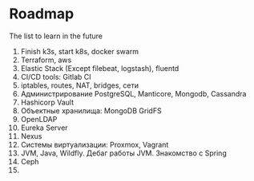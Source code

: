 # Roadmap
The list to learn in the future
1. Finish k3s, start k8s, docker swarm
2. Terraform, aws
3. Elastic Stack (Except filebeat, logstash), fluentd
4. CI/CD tools: Gitlab CI
5. iptables, routes, NAT, bridges, сети
6. Администрирование PostgreSQL, Manticore, Mongodb, Cassandra
7. Hashicorp Vault
8. Объектные хранилища: MongoDB GridFS
9. OpenLDAP
10. Eureka Server
11. Nexus
12. Системы виртуализации: Proxmox, Vagrant
13. JVM, Java, Wildfly. Дебаг работы JVM. Знакомство с Spring
14. Ceph
15. 
